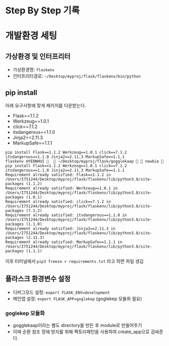 # Step By Step 기록

# 개발환경 세팅

## 가상환경 및 인터프리터
- 가상환경명: `flaskenv`
- 인터프리터경로: `~/Desktop/myproj/flask/flaskenv/bin/python`

## pip install
아래 요구사항에 맞게 패키지를 다운받는다.
- Flask==1.1.2
- Werkzeug==1.0.1
- click==7.1.2
- itsdangerous==1.1.0
- Jinja2==2.11.3
- MarkupSafe==1.1.1

```
pip install Flask==1.1.2 Werkzeug==1.0.1 click==7.1.2 itsdangerous==1.1.0 Jinja2==2.11.3 MarkupSafe==1.1.1
flaskenv HYEONHUI 🎉   ~/Desktop/myproj/flask/gogglekaap   newbie  pip install Flask==1.1.2 Werkzeug==1.0.1 click==7.1.2 itsdangerous==1.1.0 Jinja2==2.11.3 MarkupSafe==1.1.1
Requirement already satisfied: Flask==1.1.2 in /Users/I751244/Desktop/myproj/flask/flaskenv/lib/python3.8/site-packages (1.1.2)
Requirement already satisfied: Werkzeug==1.0.1 in /Users/I751244/Desktop/myproj/flask/flaskenv/lib/python3.8/site-packages (1.0.1)
Requirement already satisfied: click==7.1.2 in /Users/I751244/Desktop/myproj/flask/flaskenv/lib/python3.8/site-packages (7.1.2)
Requirement already satisfied: itsdangerous==1.1.0 in /Users/I751244/Desktop/myproj/flask/flaskenv/lib/python3.8/site-packages (1.1.0)
Requirement already satisfied: Jinja2==2.11.3 in /Users/I751244/Desktop/myproj/flask/flaskenv/lib/python3.8/site-packages (2.11.3)
Requirement already satisfied: MarkupSafe==1.1.1 in /Users/I751244/Desktop/myproj/flask/flaskenv/lib/python3.8/site-packages (1.1.1)
```

이후 터미널에서 `pip3 freeze > requirements.txt` 라고 하면 파일 생김

## 플라스크 환경변수 설정

- 디버그모드 설정: `export FLASK_ENV=development`
- 메인앱 설정: `export FLASK_APP=goglekep` (goglekep 모듈화 필요)

### goglekep 모듈화
- gogglekaap이라는 별도 directory를 만든 후 module로 만들어주기
- 이때 순환 참조 장애 방지를 위해 팩토리패턴을 사용하여 create_app으로 감싸준다.